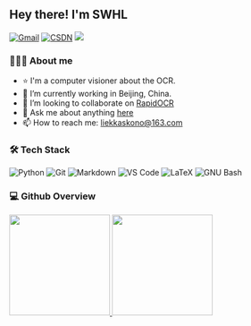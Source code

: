 ## Hey there! I'm SWHL
[![Gmail](https://img.shields.io/badge/-liekkaskono@gmail.com-c14438?style=flat&logo=Gmail&logoColor=white&link=mailto:liekkaskono@gmail.com)](mailto:liekkaskono@gmail.com)
[![CSDN](https://img.shields.io/badge/CSDN-blog.csdn.net%2Fshiwanghualuo-red?style=flat&logo=CSDN&logoColor=white)](https://blog.csdn.net/shiwanghualuo)
![](https://visitor-badge.glitch.me/badge?page_id=SWHL.readme)

### 👨🏻‍💻 About me
- ⭐ I'm a computer visioner about the OCR.
- 🌱 I’m currently working in Beijing, China.
- 👯 I’m looking to collaborate on [RapidOCR](https://github.com/RapidAI/RapidOCR)
- 💬 Ask me about anything [here](https://github.com/SWHL/SWHL/issues)
- 📫 How to reach me: liekkaskono@163.com

### 🛠 Tech Stack
![Python](https://img.shields.io/badge/-Python-333333?style=flat&logo=Python&logoColor=007396)
![Git](https://img.shields.io/badge/-Git-333333?style=flat&logo=git)
![Markdown](https://img.shields.io/badge/-Markdown-333333?style=flat&logo=markdown)
![VS Code](http://img.shields.io/badge/-VS%20Code-007ACC?style=flat-square&logo=visual-studio-code&logoColor=ffffff)
![LaTeX](http://img.shields.io/badge/-LaTeX-008080?style=flat-square&logo=latex&logoColor=ffffff)
![GNU Bash](http://img.shields.io/badge/-GNU%20Bash-000000?style=flat-square&logo=gnu-bash&logoColor=ffffff)


### 💻 Github Overview
<a href="https://github.com/SWHL">
  <img height="180em" src="https://github-readme-stats.vercel.app/api?username=SWHL&theme=buefy&show_icons=true" />
  <img height="180em" src="https://github-readme-stats.vercel.app/api/top-langs/?username=SWHL&theme=buefy&layout=compact" />
</a>
